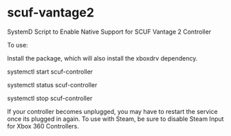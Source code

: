 # scuf-vantage2
SystemD Script to Enable Native Support for SCUF Vantage 2 Controller

To use:

Install the package, which will also install the xboxdrv dependency.


systemctl start scuf-controller

systemctl status scuf-controller

systemctl stop scuf-controller


If your controller becomes unplugged, you may have to restart the service once its plugged in again. To use with Steam, be sure to disable Steam Input for Xbox 360 Controllers. 
